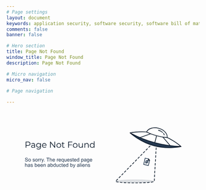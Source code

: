 ```yaml
---
# Page settings
layout: document
keywords: application security, software security, software bill of material, SBOM, BOM, open source, supply chain, specification, spdx, license, package url, purl, cpe
comments: false
banner: false

# Hero section
title: Page Not Found
window_title: Page Not Found
description: Page Not Found

# Micro navigation
micro_nav: false

# Page navigation
    
---
```


<svg width="100%" height="100%" viewBox="0 0 450 225" version="1.1" xmlns="http://www.w3.org/2000/svg" xmlns:xlink="http://www.w3.org/1999/xlink" xml:space="preserve" xmlns:serif="http://www.serif.com/" style="fill-rule:evenodd;clip-rule:evenodd;stroke-linejoin:round;stroke-miterlimit:10;"><path d="M330.757,128.053l-10.959,-2.543l3.392,-14.612l8.074,1.874l2.224,3.516l-2.731,11.765Z" style="fill:#fff;fill-rule:nonzero;stroke:#253951;stroke-width:1.5px;"/><path d="M330.604,115.619l2.883,0.669l-2.223,-3.516l-0.66,2.847Z" style="fill:#fff;fill-rule:nonzero;stroke:#071525;stroke-width:1.5px;"/><path d="M341.726,78.167l-2.172,-0.585l-1.572,1.611" style="fill:none;fill-rule:nonzero;stroke:#071525;stroke-width:1.5px;stroke-linecap:round;stroke-linejoin:miter;"/><path d="M334.831,82.421l-79.823,81.778c-0.383,0.196 -0.59,0.398 -0.59,0.604c0,2.071 20.148,3.75 45,3.75c24.853,0 45,-1.679 45,-3.75l4.59,-80.111" style="fill:none;fill-rule:nonzero;stroke:#071525;stroke-width:1.5px;stroke-linecap:round;stroke-linejoin:miter;stroke-dasharray:4.51,4.51;"/><path d="M349.137,82.44l0.129,-2.247l-2.173,-0.584" style="fill:none;fill-rule:nonzero;stroke:#071525;stroke-width:1.5px;stroke-linecap:round;stroke-linejoin:miter;"/><g opacity="0.15"><path d="M344.418,164.803c0,2.071 -20.147,3.75 -45,3.75c-24.853,0 -45,-1.679 -45,-3.75c0,-2.071 20.147,-3.75 45,-3.75c24.853,0 45,1.679 45,3.75" style="fill:#253951;fill-rule:nonzero;stroke:#071525;stroke-width:0.75px;stroke-miterlimit:2;"/></g><path d="M406.642,83.862c0,0 -30.241,6.908 -62.916,-1.847c-32.675,-8.755 -55.41,-29.859 -55.41,-29.859c0,0 30.241,-6.908 62.916,1.848c32.674,8.754 55.41,29.858 55.41,29.858Z" style="fill:#253951;fill-rule:nonzero;stroke:#071525;stroke-width:1.5px;stroke-linejoin:miter;"/><path d="M345.651,74.831c24.362,6.528 46.95,8.447 60.901,8.949c-1.515,-1.382 -23.786,-21.327 -55.32,-29.777c-31.535,-8.45 -60.794,-2.311 -62.798,-1.872c12.334,6.54 32.855,16.172 57.217,22.7" style="fill:#fff;fill-rule:nonzero;"/><path d="M345.651,74.831c24.362,6.528 46.95,8.447 60.901,8.949c-1.515,-1.382 -23.786,-21.327 -55.32,-29.777c-31.535,-8.45 -60.794,-2.311 -62.798,-1.872c12.334,6.54 32.855,16.172 57.217,22.7Z" style="fill:none;fill-rule:nonzero;stroke:#071525;stroke-width:1.5px;"/><path d="M349.973,58.701c8.72,2.336 17.072,3.787 24.406,4.389c1.603,-8.753 -6.995,-18.347 -19.75,-21.764c-12.756,-3.418 -24.998,0.591 -27.986,8.973c6.651,3.146 14.611,6.066 23.33,8.402" style="fill:#fff;fill-rule:nonzero;"/><path d="M349.973,58.701c8.72,2.336 17.072,3.787 24.406,4.389c1.603,-8.753 -6.995,-18.347 -19.75,-21.764c-12.756,-3.418 -24.998,0.591 -27.986,8.973c6.651,3.146 14.611,6.066 23.33,8.402Z" style="fill:none;fill-rule:nonzero;stroke:#071525;stroke-width:1.5px;stroke-linejoin:miter;"/><path d="M349.973,58.701l-4.322,16.13" style="fill:none;fill-rule:nonzero;stroke:#071525;stroke-width:1.5px;stroke-linejoin:miter;"/><path d="M335.829,54.174l-24.674,8.734" style="fill:none;fill-rule:nonzero;stroke:#071525;stroke-width:1.5px;stroke-linejoin:miter;"/><path d="M364.486,61.852l17,19.902" style="fill:none;fill-rule:nonzero;stroke:#071525;stroke-width:1.5px;stroke-linejoin:miter;"/><path d="M363.98,51.122c-2.463,-2.308 -5.841,-4.197 -9.78,-5.252" style="fill:none;fill-rule:nonzero;stroke:#071525;stroke-width:1.5px;stroke-linecap:round;stroke-linejoin:miter;"/><path d="M367.773,56.697c-0.396,-1.148 -1.005,-2.276 -1.799,-3.35" style="fill:none;fill-rule:nonzero;stroke:#071525;stroke-width:1.5px;stroke-linecap:round;stroke-linejoin:miter;"/><path d="M50.092,72.575c1.787,0 3.187,0.427 4.2,1.28c1.014,0.853 1.52,2.027 1.52,3.52c0,1.493 -0.506,2.663 -1.52,3.51c-1.013,0.847 -2.413,1.27 -4.2,1.27l-3.76,0l0,4.42l-1.48,0l0,-14l5.24,0Zm-0.04,8.28c1.387,0 2.447,-0.303 3.18,-0.91c0.734,-0.607 1.1,-1.463 1.1,-2.57c0,-1.133 -0.366,-2.003 -1.1,-2.61c-0.733,-0.607 -1.793,-0.91 -3.18,-0.91l-3.72,0l0,7l3.72,0Z" style="fill:#071525;fill-rule:nonzero;"/><path d="M62.292,75.975c1.374,0 2.427,0.343 3.16,1.03c0.734,0.687 1.1,1.703 1.1,3.05l0,6.52l-1.36,0l0,-1.64c-0.32,0.547 -0.79,0.973 -1.41,1.28c-0.62,0.307 -1.356,0.46 -2.21,0.46c-1.173,0 -2.106,-0.28 -2.8,-0.84c-0.693,-0.56 -1.04,-1.3 -1.04,-2.22c0,-0.893 0.324,-1.613 0.97,-2.16c0.647,-0.547 1.677,-0.82 3.09,-0.82l3.34,0l0,-0.64c0,-0.907 -0.253,-1.597 -0.76,-2.07c-0.506,-0.473 -1.246,-0.71 -2.22,-0.71c-0.666,0 -1.306,0.11 -1.92,0.33c-0.613,0.22 -1.14,0.523 -1.58,0.91l-0.64,-1.06c0.534,-0.453 1.174,-0.803 1.92,-1.05c0.747,-0.247 1.534,-0.37 2.36,-0.37Zm-0.5,9.58c0.8,0 1.487,-0.183 2.06,-0.55c0.574,-0.367 1,-0.897 1.28,-1.59l0,-1.72l-3.3,0c-1.8,0 -2.7,0.627 -2.7,1.88c0,0.613 0.234,1.097 0.7,1.45c0.467,0.353 1.12,0.53 1.96,0.53Z" style="fill:#071525;fill-rule:nonzero;"/><path d="M80.152,76.055l0,9.24c0,1.787 -0.436,3.11 -1.31,3.97c-0.873,0.86 -2.19,1.29 -3.95,1.29c-0.973,0 -1.896,-0.143 -2.77,-0.43c-0.873,-0.287 -1.583,-0.683 -2.13,-1.19l0.72,-1.08c0.507,0.453 1.124,0.807 1.85,1.06c0.727,0.253 1.49,0.38 2.29,0.38c1.334,0 2.314,-0.31 2.94,-0.93c0.627,-0.62 0.94,-1.583 0.94,-2.89l0,-1.34c-0.44,0.667 -1.016,1.173 -1.73,1.52c-0.713,0.347 -1.503,0.52 -2.37,0.52c-0.986,0 -1.883,-0.217 -2.69,-0.65c-0.806,-0.433 -1.44,-1.04 -1.9,-1.82c-0.46,-0.78 -0.69,-1.663 -0.69,-2.65c0,-0.987 0.23,-1.867 0.69,-2.64c0.46,-0.773 1.09,-1.373 1.89,-1.8c0.8,-0.427 1.7,-0.64 2.7,-0.64c0.894,0 1.7,0.18 2.42,0.54c0.72,0.36 1.3,0.88 1.74,1.56l0,-2.02l1.36,0Zm-5.38,8.86c0.76,0 1.447,-0.163 2.06,-0.49c0.614,-0.327 1.09,-0.783 1.43,-1.37c0.34,-0.587 0.51,-1.253 0.51,-2c0,-0.747 -0.17,-1.41 -0.51,-1.99c-0.34,-0.58 -0.813,-1.033 -1.42,-1.36c-0.606,-0.327 -1.296,-0.49 -2.07,-0.49c-0.76,0 -1.443,0.16 -2.05,0.48c-0.606,0.32 -1.08,0.773 -1.42,1.36c-0.34,0.587 -0.51,1.253 -0.51,2c0,0.747 0.17,1.413 0.51,2c0.34,0.587 0.814,1.043 1.42,1.37c0.607,0.327 1.29,0.49 2.05,0.49Z" style="fill:#071525;fill-rule:nonzero;"/><path d="M93.292,81.755l-8.8,0c0.08,1.093 0.5,1.977 1.26,2.65c0.76,0.673 1.72,1.01 2.88,1.01c0.654,0 1.254,-0.117 1.8,-0.35c0.547,-0.233 1.02,-0.577 1.42,-1.03l0.8,0.92c-0.466,0.56 -1.05,0.987 -1.75,1.28c-0.7,0.293 -1.47,0.44 -2.31,0.44c-1.08,0 -2.036,-0.23 -2.87,-0.69c-0.833,-0.46 -1.483,-1.097 -1.95,-1.91c-0.466,-0.813 -0.7,-1.733 -0.7,-2.76c0,-1.027 0.224,-1.947 0.67,-2.76c0.447,-0.813 1.06,-1.447 1.84,-1.9c0.78,-0.453 1.657,-0.68 2.63,-0.68c0.974,0 1.847,0.227 2.62,0.68c0.774,0.453 1.38,1.083 1.82,1.89c0.44,0.807 0.66,1.73 0.66,2.77l-0.02,0.44Zm-5.08,-4.56c-1.013,0 -1.863,0.323 -2.55,0.97c-0.686,0.647 -1.076,1.49 -1.17,2.53l7.46,0c-0.093,-1.04 -0.483,-1.883 -1.17,-2.53c-0.686,-0.647 -1.543,-0.97 -2.57,-0.97Z" style="fill:#071525;fill-rule:nonzero;"/><path d="M113.452,72.575l0,14l-1.22,0l-9,-11.36l0,11.36l-1.48,0l0,-14l1.22,0l9.02,11.36l0,-11.36l1.46,0Z" style="fill:#071525;fill-rule:nonzero;"/><path d="M122.012,86.675c-1.013,0 -1.926,-0.23 -2.74,-0.69c-0.813,-0.46 -1.453,-1.097 -1.92,-1.91c-0.466,-0.813 -0.7,-1.733 -0.7,-2.76c0,-1.027 0.234,-1.947 0.7,-2.76c0.467,-0.813 1.107,-1.447 1.92,-1.9c0.814,-0.453 1.727,-0.68 2.74,-0.68c1.014,0 1.927,0.227 2.74,0.68c0.814,0.453 1.45,1.087 1.91,1.9c0.46,0.813 0.69,1.733 0.69,2.76c0,1.027 -0.23,1.947 -0.69,2.76c-0.46,0.813 -1.096,1.45 -1.91,1.91c-0.813,0.46 -1.726,0.69 -2.74,0.69Zm0,-1.26c0.747,0 1.417,-0.17 2.01,-0.51c0.594,-0.34 1.057,-0.823 1.39,-1.45c0.334,-0.627 0.5,-1.34 0.5,-2.14c0,-0.8 -0.166,-1.513 -0.5,-2.14c-0.333,-0.627 -0.796,-1.11 -1.39,-1.45c-0.593,-0.34 -1.263,-0.51 -2.01,-0.51c-0.746,0 -1.416,0.17 -2.01,0.51c-0.593,0.34 -1.06,0.823 -1.4,1.45c-0.34,0.627 -0.51,1.34 -0.51,2.14c0,0.8 0.17,1.513 0.51,2.14c0.34,0.627 0.807,1.11 1.4,1.45c0.594,0.34 1.264,0.51 2.01,0.51Z" style="fill:#071525;fill-rule:nonzero;"/><path d="M135.792,85.935c-0.266,0.24 -0.596,0.423 -0.99,0.55c-0.393,0.127 -0.803,0.19 -1.23,0.19c-0.986,0 -1.746,-0.267 -2.28,-0.8c-0.533,-0.533 -0.8,-1.287 -0.8,-2.26l0,-6.36l-1.88,0l0,-1.2l1.88,0l0,-2.3l1.42,0l0,2.3l3.2,0l0,1.2l-3.2,0l0,6.28c0,0.627 0.157,1.103 0.47,1.43c0.314,0.327 0.764,0.49 1.35,0.49c0.294,0 0.577,-0.047 0.85,-0.14c0.274,-0.093 0.51,-0.227 0.71,-0.4l0.5,1.02Z" style="fill:#071525;fill-rule:nonzero;"/><path d="M145.392,73.855l0,5.5l7.24,0l0,1.28l-7.24,0l0,5.94l-1.48,0l0,-14l9.6,0l0,1.28l-8.12,0Z" style="fill:#071525;fill-rule:nonzero;"/><path d="M160.212,86.675c-1.013,0 -1.926,-0.23 -2.74,-0.69c-0.813,-0.46 -1.453,-1.097 -1.92,-1.91c-0.466,-0.813 -0.7,-1.733 -0.7,-2.76c0,-1.027 0.234,-1.947 0.7,-2.76c0.467,-0.813 1.107,-1.447 1.92,-1.9c0.814,-0.453 1.727,-0.68 2.74,-0.68c1.014,0 1.927,0.227 2.74,0.68c0.814,0.453 1.45,1.087 1.91,1.9c0.46,0.813 0.69,1.733 0.69,2.76c0,1.027 -0.23,1.947 -0.69,2.76c-0.46,0.813 -1.096,1.45 -1.91,1.91c-0.813,0.46 -1.726,0.69 -2.74,0.69Zm0,-1.26c0.747,0 1.417,-0.17 2.01,-0.51c0.594,-0.34 1.057,-0.823 1.39,-1.45c0.334,-0.627 0.5,-1.34 0.5,-2.14c0,-0.8 -0.166,-1.513 -0.5,-2.14c-0.333,-0.627 -0.796,-1.11 -1.39,-1.45c-0.593,-0.34 -1.263,-0.51 -2.01,-0.51c-0.746,0 -1.416,0.17 -2.01,0.51c-0.593,0.34 -1.06,0.823 -1.4,1.45c-0.34,0.627 -0.51,1.34 -0.51,2.14c0,0.8 0.17,1.513 0.51,2.14c0.34,0.627 0.807,1.11 1.4,1.45c0.594,0.34 1.264,0.51 2.01,0.51Z" style="fill:#071525;fill-rule:nonzero;"/><path d="M177.932,76.055l0,10.52l-1.36,0l0,-1.92c-0.373,0.64 -0.886,1.137 -1.54,1.49c-0.653,0.353 -1.4,0.53 -2.24,0.53c-1.373,0 -2.456,-0.383 -3.25,-1.15c-0.793,-0.767 -1.19,-1.89 -1.19,-3.37l0,-6.1l1.42,0l0,5.96c0,1.107 0.274,1.947 0.82,2.52c0.547,0.573 1.327,0.86 2.34,0.86c1.107,0 1.98,-0.337 2.62,-1.01c0.64,-0.673 0.96,-1.61 0.96,-2.81l0,-5.52l1.42,0Z" style="fill:#071525;fill-rule:nonzero;"/><path d="M187.272,75.975c1.32,0 2.37,0.383 3.15,1.15c0.78,0.767 1.17,1.883 1.17,3.35l0,6.1l-1.42,0l0,-5.96c0,-1.093 -0.273,-1.927 -0.82,-2.5c-0.546,-0.573 -1.326,-0.86 -2.34,-0.86c-1.133,0 -2.03,0.337 -2.69,1.01c-0.66,0.673 -0.99,1.603 -0.99,2.79l0,5.52l-1.42,0l0,-10.52l1.36,0l0,1.94c0.387,-0.64 0.924,-1.137 1.61,-1.49c0.687,-0.353 1.484,-0.53 2.39,-0.53Z" style="fill:#071525;fill-rule:nonzero;"/><path d="M205.052,71.735l0,14.84l-1.36,0l0,-2.08c-0.426,0.707 -0.99,1.247 -1.69,1.62c-0.7,0.373 -1.49,0.56 -2.37,0.56c-0.986,0 -1.88,-0.227 -2.68,-0.68c-0.8,-0.453 -1.426,-1.087 -1.88,-1.9c-0.453,-0.813 -0.68,-1.74 -0.68,-2.78c0,-1.04 0.227,-1.967 0.68,-2.78c0.454,-0.813 1.08,-1.443 1.88,-1.89c0.8,-0.447 1.694,-0.67 2.68,-0.67c0.854,0 1.624,0.177 2.31,0.53c0.687,0.353 1.25,0.87 1.69,1.55l0,-6.32l1.42,0Zm-5.3,13.68c0.734,0 1.397,-0.17 1.99,-0.51c0.594,-0.34 1.06,-0.823 1.4,-1.45c0.34,-0.627 0.51,-1.34 0.51,-2.14c0,-0.8 -0.17,-1.513 -0.51,-2.14c-0.34,-0.627 -0.806,-1.11 -1.4,-1.45c-0.593,-0.34 -1.256,-0.51 -1.99,-0.51c-0.746,0 -1.416,0.17 -2.01,0.51c-0.593,0.34 -1.06,0.823 -1.4,1.45c-0.34,0.627 -0.51,1.34 -0.51,2.14c0,0.8 0.17,1.513 0.51,2.14c0.34,0.627 0.807,1.11 1.4,1.45c0.594,0.34 1.264,0.51 2.01,0.51Z" style="fill:#071525;fill-rule:nonzero;"/><g transform="matrix(0.75,0,0,0.75,-60.1261,-97.7908)"><g transform="matrix(16,0,0,16,137.058,288.693)"><path d="M0.045,-0.23l0.089,-0.008c0.005,0.036 0.014,0.065 0.03,0.088c0.015,0.023 0.039,0.042 0.072,0.056c0.032,0.014 0.069,0.021 0.11,0.021c0.036,0 0.068,-0.005 0.095,-0.016c0.028,-0.011 0.049,-0.025 0.062,-0.044c0.014,-0.019 0.02,-0.039 0.02,-0.061c0,-0.023 -0.006,-0.042 -0.019,-0.059c-0.013,-0.017 -0.035,-0.031 -0.065,-0.042c-0.019,-0.008 -0.061,-0.02 -0.127,-0.035c-0.066,-0.016 -0.112,-0.031 -0.138,-0.045c-0.034,-0.018 -0.06,-0.04 -0.077,-0.067c-0.016,-0.026 -0.025,-0.056 -0.025,-0.089c0,-0.036 0.011,-0.07 0.031,-0.101c0.021,-0.031 0.05,-0.055 0.09,-0.072c0.039,-0.016 0.083,-0.024 0.131,-0.024c0.053,0 0.1,0.009 0.141,0.026c0.04,0.017 0.071,0.042 0.093,0.075c0.022,0.033 0.034,0.071 0.035,0.113l-0.091,0.007c-0.004,-0.046 -0.021,-0.08 -0.049,-0.103c-0.028,-0.023 -0.07,-0.035 -0.125,-0.035c-0.057,0 -0.099,0.011 -0.125,0.032c-0.026,0.021 -0.039,0.046 -0.039,0.076c0,0.026 0.009,0.047 0.027,0.063c0.019,0.017 0.066,0.034 0.143,0.051c0.077,0.018 0.13,0.033 0.159,0.046c0.041,0.019 0.072,0.044 0.092,0.073c0.02,0.03 0.03,0.063 0.03,0.102c0,0.038 -0.011,0.074 -0.033,0.108c-0.022,0.033 -0.053,0.059 -0.094,0.078c-0.041,0.019 -0.087,0.028 -0.138,0.028c-0.065,0 -0.119,-0.009 -0.163,-0.028c-0.044,-0.019 -0.078,-0.047 -0.103,-0.085c-0.025,-0.038 -0.038,-0.081 -0.039,-0.129Z" style="fill:#253951;fill-rule:nonzero;"/></g><g transform="matrix(16,0,0,16,147.73,288.693)"><path d="M0.033,-0.259c0,-0.096 0.027,-0.167 0.08,-0.214c0.045,-0.038 0.099,-0.057 0.163,-0.057c0.072,0 0.13,0.023 0.175,0.07c0.045,0.047 0.068,0.111 0.068,0.193c0,0.067 -0.01,0.12 -0.03,0.158c-0.02,0.038 -0.049,0.068 -0.087,0.089c-0.039,0.021 -0.08,0.032 -0.126,0.032c-0.072,0 -0.131,-0.024 -0.176,-0.07c-0.044,-0.047 -0.067,-0.114 -0.067,-0.201Zm0.091,0c0,0.066 0.014,0.116 0.043,0.149c0.029,0.033 0.065,0.049 0.109,0.049c0.044,0 0.08,-0.016 0.109,-0.049c0.029,-0.034 0.044,-0.084 0.044,-0.152c0,-0.064 -0.015,-0.113 -0.044,-0.146c-0.029,-0.033 -0.065,-0.05 -0.109,-0.05c-0.044,0 -0.08,0.017 -0.109,0.05c-0.029,0.033 -0.043,0.082 -0.043,0.149Z" style="fill:#253951;fill-rule:nonzero;"/></g><g transform="matrix(16,0,0,16,161.074,288.693)"><path d="M0.031,-0.155l0.087,-0.013c0.005,0.034 0.018,0.061 0.04,0.08c0.023,0.018 0.054,0.027 0.094,0.027c0.04,0 0.07,-0.008 0.09,-0.024c0.019,-0.017 0.029,-0.036 0.029,-0.058c0,-0.02 -0.009,-0.036 -0.026,-0.047c-0.012,-0.008 -0.042,-0.018 -0.09,-0.03c-0.064,-0.016 -0.109,-0.03 -0.134,-0.042c-0.025,-0.012 -0.043,-0.028 -0.056,-0.049c-0.013,-0.021 -0.02,-0.044 -0.02,-0.07c0,-0.023 0.006,-0.044 0.016,-0.064c0.011,-0.02 0.025,-0.036 0.043,-0.049c0.014,-0.01 0.033,-0.019 0.056,-0.026c0.024,-0.007 0.049,-0.01 0.076,-0.01c0.041,0 0.077,0.006 0.108,0.017c0.03,0.012 0.053,0.028 0.068,0.048c0.014,0.02 0.024,0.047 0.03,0.08l-0.086,0.012c-0.004,-0.027 -0.015,-0.048 -0.034,-0.063c-0.019,-0.015 -0.045,-0.022 -0.079,-0.022c-0.041,0 -0.069,0.007 -0.087,0.02c-0.017,0.013 -0.026,0.029 -0.026,0.047c0,0.011 0.004,0.022 0.011,0.031c0.007,0.009 0.019,0.017 0.034,0.023c0.009,0.003 0.034,0.011 0.077,0.023c0.063,0.016 0.106,0.03 0.131,0.04c0.024,0.011 0.043,0.026 0.057,0.046c0.014,0.021 0.021,0.046 0.021,0.076c0,0.029 -0.008,0.057 -0.025,0.082c-0.017,0.026 -0.042,0.046 -0.074,0.06c-0.032,0.015 -0.069,0.022 -0.11,0.022c-0.067,0 -0.118,-0.014 -0.154,-0.042c-0.035,-0.028 -0.057,-0.07 -0.067,-0.125Z" style="fill:#253951;fill-rule:nonzero;"/></g><g transform="matrix(16,0,0,16,169.074,288.693)"><path d="M0.033,-0.259c0,-0.096 0.027,-0.167 0.08,-0.214c0.045,-0.038 0.099,-0.057 0.163,-0.057c0.072,0 0.13,0.023 0.175,0.07c0.045,0.047 0.068,0.111 0.068,0.193c0,0.067 -0.01,0.12 -0.03,0.158c-0.02,0.038 -0.049,0.068 -0.087,0.089c-0.039,0.021 -0.08,0.032 -0.126,0.032c-0.072,0 -0.131,-0.024 -0.176,-0.07c-0.044,-0.047 -0.067,-0.114 -0.067,-0.201Zm0.091,0c0,0.066 0.014,0.116 0.043,0.149c0.029,0.033 0.065,0.049 0.109,0.049c0.044,0 0.08,-0.016 0.109,-0.049c0.029,-0.034 0.044,-0.084 0.044,-0.152c0,-0.064 -0.015,-0.113 -0.044,-0.146c-0.029,-0.033 -0.065,-0.05 -0.109,-0.05c-0.044,0 -0.08,0.017 -0.109,0.05c-0.029,0.033 -0.043,0.082 -0.043,0.149Z" style="fill:#253951;fill-rule:nonzero;"/></g><g transform="matrix(16,0,0,16,177.972,288.693)"><path d="M0.065,0l0,-0.519l0.079,0l0,0.079c0.02,-0.037 0.039,-0.061 0.056,-0.073c0.017,-0.011 0.036,-0.017 0.056,-0.017c0.03,0 0.06,0.009 0.091,0.028l-0.031,0.082c-0.021,-0.013 -0.043,-0.019 -0.064,-0.019c-0.019,0 -0.037,0.005 -0.052,0.017c-0.015,0.011 -0.026,0.027 -0.033,0.048c-0.009,0.031 -0.014,0.065 -0.014,0.103l0,0.271l-0.088,0Z" style="fill:#253951;fill-rule:nonzero;"/></g><g transform="matrix(16,0,0,16,183.3,288.693)"><path d="M0.065,0l0,-0.519l0.079,0l0,0.079c0.02,-0.037 0.039,-0.061 0.056,-0.073c0.017,-0.011 0.036,-0.017 0.056,-0.017c0.03,0 0.06,0.009 0.091,0.028l-0.031,0.082c-0.021,-0.013 -0.043,-0.019 -0.064,-0.019c-0.019,0 -0.037,0.005 -0.052,0.017c-0.015,0.011 -0.026,0.027 -0.033,0.048c-0.009,0.031 -0.014,0.065 -0.014,0.103l0,0.271l-0.088,0Z" style="fill:#253951;fill-rule:nonzero;"/></g><g transform="matrix(16,0,0,16,188.629,288.693)"><path d="M0.062,0.2l-0.01,-0.083c0.019,0.005 0.036,0.008 0.051,0.008c0.019,0 0.035,-0.003 0.046,-0.01c0.012,-0.006 0.022,-0.015 0.029,-0.027c0.006,-0.009 0.015,-0.031 0.027,-0.066c0.002,-0.004 0.004,-0.012 0.008,-0.021l-0.197,-0.52l0.095,0l0.108,0.301c0.014,0.038 0.026,0.078 0.037,0.12c0.01,-0.041 0.022,-0.08 0.036,-0.118l0.111,-0.303l0.088,0l-0.197,0.528c-0.021,0.057 -0.038,0.096 -0.049,0.117c-0.016,0.029 -0.034,0.051 -0.054,0.064c-0.02,0.014 -0.044,0.02 -0.072,0.02c-0.017,0 -0.036,-0.003 -0.057,-0.01Z" style="fill:#253951;fill-rule:nonzero;"/></g><g transform="matrix(16,0,0,16,195.441,288.693)"><rect x="0.091" y="-0.1" width="0.1" height="0.1" style="fill:#253951;fill-rule:nonzero;"/></g><g transform="matrix(16,0,0,16,204.043,288.693)"><path d="M0.259,0l0,-0.631l-0.236,0l0,-0.085l0.568,0l0,0.085l-0.237,0l0,0.631l-0.095,0Z" style="fill:#253951;fill-rule:nonzero;"/></g><g transform="matrix(16,0,0,16,213.816,288.693)"><path d="M0.066,0l0,-0.716l0.088,0l0,0.257c0.041,-0.048 0.093,-0.071 0.155,-0.071c0.038,0 0.072,0.007 0.1,0.022c0.028,0.016 0.049,0.036 0.061,0.063c0.012,0.027 0.018,0.066 0.018,0.116l0,0.329l-0.088,0l0,-0.329c0,-0.044 -0.009,-0.076 -0.028,-0.096c-0.019,-0.02 -0.046,-0.03 -0.081,-0.03c-0.026,0 -0.051,0.007 -0.073,0.021c-0.023,0.013 -0.04,0.031 -0.05,0.055c-0.009,0.023 -0.014,0.055 -0.014,0.095l0,0.284l-0.088,0Z" style="fill:#253951;fill-rule:nonzero;"/></g><g transform="matrix(16,0,0,16,222.714,288.693)"><path d="M0.421,-0.167l0.091,0.011c-0.015,0.053 -0.041,0.094 -0.08,0.124c-0.039,0.029 -0.088,0.044 -0.148,0.044c-0.076,0 -0.136,-0.024 -0.181,-0.07c-0.044,-0.047 -0.066,-0.113 -0.066,-0.197c0,-0.087 0.022,-0.155 0.067,-0.203c0.045,-0.048 0.103,-0.072 0.175,-0.072c0.069,0 0.126,0.023 0.17,0.071c0.044,0.047 0.066,0.113 0.066,0.199c0,0.005 -0.001,0.013 -0.001,0.023l-0.387,0c0.004,0.057 0.02,0.101 0.049,0.131c0.029,0.03 0.065,0.045 0.108,0.045c0.032,0 0.06,-0.008 0.083,-0.025c0.022,-0.017 0.041,-0.044 0.054,-0.081Zm-0.289,-0.142l0.29,0c-0.004,-0.044 -0.015,-0.076 -0.033,-0.098c-0.028,-0.034 -0.065,-0.051 -0.109,-0.051c-0.041,0 -0.075,0.014 -0.102,0.041c-0.028,0.027 -0.043,0.063 -0.046,0.108Z" style="fill:#253951;fill-rule:nonzero;"/></g><g transform="matrix(16,0,0,16,236.058,288.693)"><path d="M0.065,0l0,-0.519l0.079,0l0,0.079c0.02,-0.037 0.039,-0.061 0.056,-0.073c0.017,-0.011 0.036,-0.017 0.056,-0.017c0.03,0 0.06,0.009 0.091,0.028l-0.031,0.082c-0.021,-0.013 -0.043,-0.019 -0.064,-0.019c-0.019,0 -0.037,0.005 -0.052,0.017c-0.015,0.011 -0.026,0.027 -0.033,0.048c-0.009,0.031 -0.014,0.065 -0.014,0.103l0,0.271l-0.088,0Z" style="fill:#253951;fill-rule:nonzero;"/></g><g transform="matrix(16,0,0,16,241.386,288.693)"><path d="M0.421,-0.167l0.091,0.011c-0.015,0.053 -0.041,0.094 -0.08,0.124c-0.039,0.029 -0.088,0.044 -0.148,0.044c-0.076,0 -0.136,-0.024 -0.181,-0.07c-0.044,-0.047 -0.066,-0.113 -0.066,-0.197c0,-0.087 0.022,-0.155 0.067,-0.203c0.045,-0.048 0.103,-0.072 0.175,-0.072c0.069,0 0.126,0.023 0.17,0.071c0.044,0.047 0.066,0.113 0.066,0.199c0,0.005 -0.001,0.013 -0.001,0.023l-0.387,0c0.004,0.057 0.02,0.101 0.049,0.131c0.029,0.03 0.065,0.045 0.108,0.045c0.032,0 0.06,-0.008 0.083,-0.025c0.022,-0.017 0.041,-0.044 0.054,-0.081Zm-0.289,-0.142l0.29,0c-0.004,-0.044 -0.015,-0.076 -0.033,-0.098c-0.028,-0.034 -0.065,-0.051 -0.109,-0.051c-0.041,0 -0.075,0.014 -0.102,0.041c-0.028,0.027 -0.043,0.063 -0.046,0.108Z" style="fill:#253951;fill-rule:nonzero;"/></g><g transform="matrix(16,0,0,16,250.285,288.693)"><path d="M0.396,0.199l0,-0.254c-0.013,0.019 -0.032,0.035 -0.057,0.048c-0.024,0.012 -0.051,0.019 -0.078,0.019c-0.062,0 -0.115,-0.025 -0.159,-0.074c-0.045,-0.049 -0.067,-0.117 -0.067,-0.202c0,-0.052 0.009,-0.099 0.027,-0.14c0.018,-0.042 0.045,-0.073 0.079,-0.094c0.034,-0.022 0.072,-0.032 0.113,-0.032c0.064,0 0.114,0.027 0.151,0.081l0,-0.07l0.079,0l0,0.718l-0.088,0Zm-0.271,-0.46c0,0.067 0.014,0.117 0.042,0.15c0.028,0.034 0.062,0.05 0.101,0.05c0.038,0 0.07,-0.015 0.097,-0.047c0.027,-0.032 0.04,-0.08 0.04,-0.145c0,-0.069 -0.014,-0.121 -0.042,-0.156c-0.029,-0.035 -0.062,-0.052 -0.101,-0.052c-0.038,0 -0.07,0.016 -0.097,0.049c-0.026,0.032 -0.04,0.083 -0.04,0.151Z" style="fill:#253951;fill-rule:nonzero;"/></g><g transform="matrix(16,0,0,16,259.183,288.693)"><path d="M0.406,0l0,-0.076c-0.041,0.058 -0.095,0.088 -0.165,0.088c-0.03,0 -0.059,-0.006 -0.085,-0.018c-0.027,-0.012 -0.047,-0.026 -0.06,-0.044c-0.012,-0.018 -0.021,-0.04 -0.027,-0.065c-0.003,-0.017 -0.005,-0.045 -0.005,-0.082l0,-0.322l0.088,0l0,0.288c0,0.046 0.002,0.077 0.005,0.093c0.006,0.023 0.017,0.041 0.035,0.054c0.018,0.013 0.04,0.02 0.067,0.02c0.026,0 0.051,-0.007 0.074,-0.02c0.023,-0.014 0.039,-0.032 0.049,-0.055c0.01,-0.024 0.014,-0.057 0.014,-0.102l0,-0.278l0.088,0l0,0.519l-0.078,0Z" style="fill:#253951;fill-rule:nonzero;"/></g><g transform="matrix(16,0,0,16,268.082,288.693)"><path d="M0.421,-0.167l0.091,0.011c-0.015,0.053 -0.041,0.094 -0.08,0.124c-0.039,0.029 -0.088,0.044 -0.148,0.044c-0.076,0 -0.136,-0.024 -0.181,-0.07c-0.044,-0.047 -0.066,-0.113 -0.066,-0.197c0,-0.087 0.022,-0.155 0.067,-0.203c0.045,-0.048 0.103,-0.072 0.175,-0.072c0.069,0 0.126,0.023 0.17,0.071c0.044,0.047 0.066,0.113 0.066,0.199c0,0.005 -0.001,0.013 -0.001,0.023l-0.387,0c0.004,0.057 0.02,0.101 0.049,0.131c0.029,0.03 0.065,0.045 0.108,0.045c0.032,0 0.06,-0.008 0.083,-0.025c0.022,-0.017 0.041,-0.044 0.054,-0.081Zm-0.289,-0.142l0.29,0c-0.004,-0.044 -0.015,-0.076 -0.033,-0.098c-0.028,-0.034 -0.065,-0.051 -0.109,-0.051c-0.041,0 -0.075,0.014 -0.102,0.041c-0.028,0.027 -0.043,0.063 -0.046,0.108Z" style="fill:#253951;fill-rule:nonzero;"/></g><g transform="matrix(16,0,0,16,276.98,288.693)"><path d="M0.031,-0.155l0.087,-0.013c0.005,0.034 0.018,0.061 0.04,0.08c0.023,0.018 0.054,0.027 0.094,0.027c0.04,0 0.07,-0.008 0.09,-0.024c0.019,-0.017 0.029,-0.036 0.029,-0.058c0,-0.02 -0.009,-0.036 -0.026,-0.047c-0.012,-0.008 -0.042,-0.018 -0.09,-0.03c-0.064,-0.016 -0.109,-0.03 -0.134,-0.042c-0.025,-0.012 -0.043,-0.028 -0.056,-0.049c-0.013,-0.021 -0.02,-0.044 -0.02,-0.07c0,-0.023 0.006,-0.044 0.016,-0.064c0.011,-0.02 0.025,-0.036 0.043,-0.049c0.014,-0.01 0.033,-0.019 0.056,-0.026c0.024,-0.007 0.049,-0.01 0.076,-0.01c0.041,0 0.077,0.006 0.108,0.017c0.03,0.012 0.053,0.028 0.068,0.048c0.014,0.02 0.024,0.047 0.03,0.08l-0.086,0.012c-0.004,-0.027 -0.015,-0.048 -0.034,-0.063c-0.019,-0.015 -0.045,-0.022 -0.079,-0.022c-0.041,0 -0.069,0.007 -0.087,0.02c-0.017,0.013 -0.026,0.029 -0.026,0.047c0,0.011 0.004,0.022 0.011,0.031c0.007,0.009 0.019,0.017 0.034,0.023c0.009,0.003 0.034,0.011 0.077,0.023c0.063,0.016 0.106,0.03 0.131,0.04c0.024,0.011 0.043,0.026 0.057,0.046c0.014,0.021 0.021,0.046 0.021,0.076c0,0.029 -0.008,0.057 -0.025,0.082c-0.017,0.026 -0.042,0.046 -0.074,0.06c-0.032,0.015 -0.069,0.022 -0.11,0.022c-0.067,0 -0.118,-0.014 -0.154,-0.042c-0.035,-0.028 -0.057,-0.07 -0.067,-0.125Z" style="fill:#253951;fill-rule:nonzero;"/></g><g transform="matrix(16,0,0,16,284.98,288.693)"><path d="M0.258,-0.079l0.013,0.078c-0.025,0.005 -0.047,0.008 -0.067,0.008c-0.032,0 -0.057,-0.005 -0.074,-0.015c-0.018,-0.01 -0.03,-0.024 -0.037,-0.04c-0.007,-0.017 -0.011,-0.051 -0.011,-0.104l0,-0.298l-0.064,0l0,-0.069l0.064,0l0,-0.128l0.087,-0.053l0,0.181l0.089,0l0,0.069l-0.089,0l0,0.303c0,0.025 0.002,0.041 0.005,0.048c0.003,0.008 0.008,0.013 0.015,0.017c0.007,0.005 0.017,0.007 0.03,0.007c0.01,0 0.023,-0.001 0.039,-0.004Z" style="fill:#253951;fill-rule:nonzero;"/></g><g transform="matrix(16,0,0,16,289.425,288.693)"><path d="M0.421,-0.167l0.091,0.011c-0.015,0.053 -0.041,0.094 -0.08,0.124c-0.039,0.029 -0.088,0.044 -0.148,0.044c-0.076,0 -0.136,-0.024 -0.181,-0.07c-0.044,-0.047 -0.066,-0.113 -0.066,-0.197c0,-0.087 0.022,-0.155 0.067,-0.203c0.045,-0.048 0.103,-0.072 0.175,-0.072c0.069,0 0.126,0.023 0.17,0.071c0.044,0.047 0.066,0.113 0.066,0.199c0,0.005 -0.001,0.013 -0.001,0.023l-0.387,0c0.004,0.057 0.02,0.101 0.049,0.131c0.029,0.03 0.065,0.045 0.108,0.045c0.032,0 0.06,-0.008 0.083,-0.025c0.022,-0.017 0.041,-0.044 0.054,-0.081Zm-0.289,-0.142l0.29,0c-0.004,-0.044 -0.015,-0.076 -0.033,-0.098c-0.028,-0.034 -0.065,-0.051 -0.109,-0.051c-0.041,0 -0.075,0.014 -0.102,0.041c-0.028,0.027 -0.043,0.063 -0.046,0.108Z" style="fill:#253951;fill-rule:nonzero;"/></g><g transform="matrix(16,0,0,16,298.324,288.693)"><path d="M0.402,0l0,-0.065c-0.033,0.051 -0.081,0.077 -0.145,0.077c-0.041,0 -0.079,-0.012 -0.114,-0.034c-0.034,-0.023 -0.061,-0.055 -0.08,-0.096c-0.019,-0.041 -0.029,-0.088 -0.029,-0.141c0,-0.052 0.009,-0.099 0.026,-0.141c0.017,-0.042 0.043,-0.074 0.078,-0.097c0.034,-0.022 0.073,-0.033 0.115,-0.033c0.032,0 0.059,0.006 0.084,0.02c0.024,0.013 0.044,0.03 0.059,0.051l0,-0.257l0.088,0l0,0.716l-0.082,0Zm-0.277,-0.259c0,0.067 0.014,0.116 0.042,0.149c0.027,0.033 0.061,0.049 0.099,0.049c0.038,0 0.071,-0.015 0.098,-0.047c0.026,-0.031 0.04,-0.079 0.04,-0.143c0,-0.071 -0.014,-0.124 -0.041,-0.157c-0.028,-0.033 -0.061,-0.05 -0.101,-0.05c-0.039,0 -0.072,0.016 -0.098,0.048c-0.026,0.032 -0.039,0.083 -0.039,0.151Z" style="fill:#253951;fill-rule:nonzero;"/></g><g transform="matrix(16,0,0,16,311.668,288.693)"><path d="M0.066,0.199l0,-0.718l0.08,0l0,0.068c0.019,-0.027 0.04,-0.046 0.064,-0.059c0.024,-0.014 0.053,-0.02 0.086,-0.02c0.045,0 0.084,0.011 0.118,0.034c0.033,0.023 0.059,0.055 0.076,0.096c0.017,0.042 0.026,0.087 0.026,0.137c0,0.053 -0.009,0.101 -0.028,0.143c-0.019,0.043 -0.047,0.075 -0.083,0.098c-0.037,0.022 -0.075,0.034 -0.115,0.034c-0.029,0 -0.056,-0.006 -0.079,-0.019c-0.023,-0.012 -0.042,-0.028 -0.057,-0.047l0,0.253l-0.088,0Zm0.08,-0.455c0,0.066 0.013,0.116 0.04,0.148c0.027,0.032 0.06,0.047 0.098,0.047c0.039,0 0.073,-0.016 0.101,-0.049c0.027,-0.033 0.041,-0.084 0.041,-0.154c0,-0.066 -0.013,-0.115 -0.041,-0.148c-0.027,-0.033 -0.059,-0.049 -0.097,-0.049c-0.037,0 -0.07,0.017 -0.099,0.052c-0.029,0.035 -0.043,0.086 -0.043,0.153Z" style="fill:#253951;fill-rule:nonzero;"/></g><g transform="matrix(16,0,0,16,320.566,288.693)"><path d="M0.404,-0.064c-0.032,0.028 -0.064,0.047 -0.094,0.059c-0.03,0.011 -0.062,0.017 -0.097,0.017c-0.057,0 -0.1,-0.014 -0.131,-0.042c-0.031,-0.028 -0.046,-0.063 -0.046,-0.107c0,-0.025 0.006,-0.048 0.017,-0.069c0.012,-0.021 0.027,-0.038 0.046,-0.051c0.019,-0.013 0.04,-0.022 0.063,-0.029c0.017,-0.004 0.043,-0.009 0.078,-0.013c0.071,-0.008 0.123,-0.018 0.157,-0.03c0,-0.012 0,-0.02 0,-0.023c0,-0.036 -0.008,-0.061 -0.024,-0.076c-0.023,-0.02 -0.056,-0.03 -0.101,-0.03c-0.041,0 -0.071,0.008 -0.091,0.022c-0.02,0.015 -0.034,0.04 -0.044,0.077l-0.086,-0.012c0.008,-0.036 0.021,-0.066 0.039,-0.089c0.018,-0.022 0.044,-0.04 0.077,-0.052c0.034,-0.012 0.074,-0.018 0.118,-0.018c0.044,0 0.08,0.005 0.108,0.015c0.028,0.011 0.048,0.024 0.061,0.04c0.013,0.015 0.022,0.035 0.027,0.059c0.003,0.015 0.005,0.042 0.005,0.082l0,0.117c0,0.081 0.002,0.133 0.005,0.155c0.004,0.021 0.012,0.042 0.023,0.062l-0.092,0c-0.009,-0.018 -0.015,-0.04 -0.018,-0.064Zm-0.007,-0.196c-0.032,0.013 -0.08,0.024 -0.144,0.033c-0.036,0.005 -0.061,0.011 -0.076,0.018c-0.015,0.006 -0.027,0.016 -0.035,0.028c-0.008,0.013 -0.012,0.027 -0.012,0.042c0,0.023 0.009,0.043 0.026,0.058c0.018,0.016 0.044,0.024 0.078,0.024c0.034,0 0.064,-0.008 0.091,-0.022c0.026,-0.015 0.045,-0.035 0.058,-0.061c0.009,-0.02 0.014,-0.049 0.014,-0.088l0,-0.032Z" style="fill:#253951;fill-rule:nonzero;"/></g><g transform="matrix(16,0,0,16,329.464,288.693)"><path d="M0.05,0.043l0.085,0.013c0.004,0.026 0.014,0.045 0.03,0.057c0.022,0.017 0.052,0.025 0.089,0.025c0.041,0 0.072,-0.008 0.095,-0.025c0.022,-0.016 0.037,-0.039 0.045,-0.068c0.004,-0.018 0.006,-0.056 0.006,-0.113c-0.039,0.045 -0.086,0.068 -0.144,0.068c-0.071,0 -0.126,-0.026 -0.165,-0.077c-0.039,-0.052 -0.059,-0.113 -0.059,-0.185c0,-0.05 0.009,-0.095 0.027,-0.137c0.018,-0.042 0.044,-0.074 0.078,-0.097c0.034,-0.023 0.074,-0.034 0.12,-0.034c0.061,0 0.111,0.024 0.151,0.074l0,-0.063l0.081,0l0,0.449c0,0.08 -0.008,0.138 -0.024,0.171c-0.017,0.034 -0.043,0.061 -0.079,0.08c-0.035,0.02 -0.079,0.029 -0.131,0.029c-0.062,0 -0.112,-0.013 -0.15,-0.041c-0.038,-0.028 -0.056,-0.07 -0.055,-0.126Zm0.073,-0.312c0,0.068 0.013,0.118 0.04,0.149c0.027,0.032 0.061,0.047 0.102,0.047c0.04,0 0.074,-0.015 0.101,-0.046c0.028,-0.031 0.041,-0.08 0.041,-0.147c0,-0.063 -0.014,-0.111 -0.042,-0.143c-0.028,-0.032 -0.062,-0.049 -0.102,-0.049c-0.039,0 -0.072,0.016 -0.099,0.048c-0.028,0.032 -0.041,0.079 -0.041,0.141Z" style="fill:#253951;fill-rule:nonzero;"/></g><g transform="matrix(16,0,0,16,338.363,288.693)"><path d="M0.421,-0.167l0.091,0.011c-0.015,0.053 -0.041,0.094 -0.08,0.124c-0.039,0.029 -0.088,0.044 -0.148,0.044c-0.076,0 -0.136,-0.024 -0.181,-0.07c-0.044,-0.047 -0.066,-0.113 -0.066,-0.197c0,-0.087 0.022,-0.155 0.067,-0.203c0.045,-0.048 0.103,-0.072 0.175,-0.072c0.069,0 0.126,0.023 0.17,0.071c0.044,0.047 0.066,0.113 0.066,0.199c0,0.005 -0.001,0.013 -0.001,0.023l-0.387,0c0.004,0.057 0.02,0.101 0.049,0.131c0.029,0.03 0.065,0.045 0.108,0.045c0.032,0 0.06,-0.008 0.083,-0.025c0.022,-0.017 0.041,-0.044 0.054,-0.081Zm-0.289,-0.142l0.29,0c-0.004,-0.044 -0.015,-0.076 -0.033,-0.098c-0.028,-0.034 -0.065,-0.051 -0.109,-0.051c-0.041,0 -0.075,0.014 -0.102,0.041c-0.028,0.027 -0.043,0.063 -0.046,0.108Z" style="fill:#253951;fill-rule:nonzero;"/></g><g transform="matrix(16,0,0,16,137.058,305.217)"><path d="M0.066,0l0,-0.716l0.088,0l0,0.257c0.041,-0.048 0.093,-0.071 0.155,-0.071c0.038,0 0.072,0.007 0.1,0.022c0.028,0.016 0.049,0.036 0.061,0.063c0.012,0.027 0.018,0.066 0.018,0.116l0,0.329l-0.088,0l0,-0.329c0,-0.044 -0.009,-0.076 -0.028,-0.096c-0.019,-0.02 -0.046,-0.03 -0.081,-0.03c-0.026,0 -0.051,0.007 -0.073,0.021c-0.023,0.013 -0.04,0.031 -0.05,0.055c-0.009,0.023 -0.014,0.055 -0.014,0.095l0,0.284l-0.088,0Z" style="fill:#253951;fill-rule:nonzero;"/></g><g transform="matrix(16,0,0,16,145.957,305.217)"><path d="M0.404,-0.064c-0.032,0.028 -0.064,0.047 -0.094,0.059c-0.03,0.011 -0.062,0.017 -0.097,0.017c-0.057,0 -0.1,-0.014 -0.131,-0.042c-0.031,-0.028 -0.046,-0.063 -0.046,-0.107c0,-0.025 0.006,-0.048 0.017,-0.069c0.012,-0.021 0.027,-0.038 0.046,-0.051c0.019,-0.013 0.04,-0.022 0.063,-0.029c0.017,-0.004 0.043,-0.009 0.078,-0.013c0.071,-0.008 0.123,-0.018 0.157,-0.03c0,-0.012 0,-0.02 0,-0.023c0,-0.036 -0.008,-0.061 -0.024,-0.076c-0.023,-0.02 -0.056,-0.03 -0.101,-0.03c-0.041,0 -0.071,0.008 -0.091,0.022c-0.02,0.015 -0.034,0.04 -0.044,0.077l-0.086,-0.012c0.008,-0.036 0.021,-0.066 0.039,-0.089c0.018,-0.022 0.044,-0.04 0.077,-0.052c0.034,-0.012 0.074,-0.018 0.118,-0.018c0.044,0 0.08,0.005 0.108,0.015c0.028,0.011 0.048,0.024 0.061,0.04c0.013,0.015 0.022,0.035 0.027,0.059c0.003,0.015 0.005,0.042 0.005,0.082l0,0.117c0,0.081 0.002,0.133 0.005,0.155c0.004,0.021 0.012,0.042 0.023,0.062l-0.092,0c-0.009,-0.018 -0.015,-0.04 -0.018,-0.064Zm-0.007,-0.196c-0.032,0.013 -0.08,0.024 -0.144,0.033c-0.036,0.005 -0.061,0.011 -0.076,0.018c-0.015,0.006 -0.027,0.016 -0.035,0.028c-0.008,0.013 -0.012,0.027 -0.012,0.042c0,0.023 0.009,0.043 0.026,0.058c0.018,0.016 0.044,0.024 0.078,0.024c0.034,0 0.064,-0.008 0.091,-0.022c0.026,-0.015 0.045,-0.035 0.058,-0.061c0.009,-0.02 0.014,-0.049 0.014,-0.088l0,-0.032Z" style="fill:#253951;fill-rule:nonzero;"/></g><g transform="matrix(16,0,0,16,154.855,305.217)"><path d="M0.031,-0.155l0.087,-0.013c0.005,0.034 0.018,0.061 0.04,0.08c0.023,0.018 0.054,0.027 0.094,0.027c0.04,0 0.07,-0.008 0.09,-0.024c0.019,-0.017 0.029,-0.036 0.029,-0.058c0,-0.02 -0.009,-0.036 -0.026,-0.047c-0.012,-0.008 -0.042,-0.018 -0.09,-0.03c-0.064,-0.016 -0.109,-0.03 -0.134,-0.042c-0.025,-0.012 -0.043,-0.028 -0.056,-0.049c-0.013,-0.021 -0.02,-0.044 -0.02,-0.07c0,-0.023 0.006,-0.044 0.016,-0.064c0.011,-0.02 0.025,-0.036 0.043,-0.049c0.014,-0.01 0.033,-0.019 0.056,-0.026c0.024,-0.007 0.049,-0.01 0.076,-0.01c0.041,0 0.077,0.006 0.108,0.017c0.03,0.012 0.053,0.028 0.068,0.048c0.014,0.02 0.024,0.047 0.03,0.08l-0.086,0.012c-0.004,-0.027 -0.015,-0.048 -0.034,-0.063c-0.019,-0.015 -0.045,-0.022 -0.079,-0.022c-0.041,0 -0.069,0.007 -0.087,0.02c-0.017,0.013 -0.026,0.029 -0.026,0.047c0,0.011 0.004,0.022 0.011,0.031c0.007,0.009 0.019,0.017 0.034,0.023c0.009,0.003 0.034,0.011 0.077,0.023c0.063,0.016 0.106,0.03 0.131,0.04c0.024,0.011 0.043,0.026 0.057,0.046c0.014,0.021 0.021,0.046 0.021,0.076c0,0.029 -0.008,0.057 -0.025,0.082c-0.017,0.026 -0.042,0.046 -0.074,0.06c-0.032,0.015 -0.069,0.022 -0.11,0.022c-0.067,0 -0.118,-0.014 -0.154,-0.042c-0.035,-0.028 -0.057,-0.07 -0.067,-0.125Z" style="fill:#253951;fill-rule:nonzero;"/></g><g transform="matrix(16,0,0,16,167.3,305.217)"><path d="M0.147,0l-0.082,0l0,-0.716l0.088,0l0,0.256c0.037,-0.047 0.085,-0.07 0.142,-0.07c0.032,0 0.063,0.006 0.091,0.019c0.028,0.013 0.052,0.031 0.07,0.054c0.019,0.023 0.033,0.052 0.044,0.084c0.01,0.033 0.015,0.068 0.015,0.106c0,0.089 -0.022,0.157 -0.066,0.206c-0.044,0.048 -0.096,0.073 -0.158,0.073c-0.061,0 -0.109,-0.026 -0.144,-0.077l0,0.065Zm-0.001,-0.263c0,0.062 0.008,0.107 0.025,0.135c0.028,0.045 0.065,0.067 0.113,0.067c0.038,0 0.071,-0.016 0.099,-0.05c0.028,-0.033 0.042,-0.083 0.042,-0.149c0,-0.067 -0.013,-0.117 -0.04,-0.15c-0.027,-0.032 -0.059,-0.048 -0.097,-0.048c-0.039,0 -0.072,0.017 -0.1,0.05c-0.028,0.033 -0.042,0.082 -0.042,0.145Z" style="fill:#253951;fill-rule:nonzero;"/></g><g transform="matrix(16,0,0,16,176.199,305.217)"><path d="M0.421,-0.167l0.091,0.011c-0.015,0.053 -0.041,0.094 -0.08,0.124c-0.039,0.029 -0.088,0.044 -0.148,0.044c-0.076,0 -0.136,-0.024 -0.181,-0.07c-0.044,-0.047 -0.066,-0.113 -0.066,-0.197c0,-0.087 0.022,-0.155 0.067,-0.203c0.045,-0.048 0.103,-0.072 0.175,-0.072c0.069,0 0.126,0.023 0.17,0.071c0.044,0.047 0.066,0.113 0.066,0.199c0,0.005 -0.001,0.013 -0.001,0.023l-0.387,0c0.004,0.057 0.02,0.101 0.049,0.131c0.029,0.03 0.065,0.045 0.108,0.045c0.032,0 0.06,-0.008 0.083,-0.025c0.022,-0.017 0.041,-0.044 0.054,-0.081Zm-0.289,-0.142l0.29,0c-0.004,-0.044 -0.015,-0.076 -0.033,-0.098c-0.028,-0.034 -0.065,-0.051 -0.109,-0.051c-0.041,0 -0.075,0.014 -0.102,0.041c-0.028,0.027 -0.043,0.063 -0.046,0.108Z" style="fill:#253951;fill-rule:nonzero;"/></g><g transform="matrix(16,0,0,16,185.097,305.217)"><path d="M0.421,-0.167l0.091,0.011c-0.015,0.053 -0.041,0.094 -0.08,0.124c-0.039,0.029 -0.088,0.044 -0.148,0.044c-0.076,0 -0.136,-0.024 -0.181,-0.07c-0.044,-0.047 -0.066,-0.113 -0.066,-0.197c0,-0.087 0.022,-0.155 0.067,-0.203c0.045,-0.048 0.103,-0.072 0.175,-0.072c0.069,0 0.126,0.023 0.17,0.071c0.044,0.047 0.066,0.113 0.066,0.199c0,0.005 -0.001,0.013 -0.001,0.023l-0.387,0c0.004,0.057 0.02,0.101 0.049,0.131c0.029,0.03 0.065,0.045 0.108,0.045c0.032,0 0.06,-0.008 0.083,-0.025c0.022,-0.017 0.041,-0.044 0.054,-0.081Zm-0.289,-0.142l0.29,0c-0.004,-0.044 -0.015,-0.076 -0.033,-0.098c-0.028,-0.034 -0.065,-0.051 -0.109,-0.051c-0.041,0 -0.075,0.014 -0.102,0.041c-0.028,0.027 -0.043,0.063 -0.046,0.108Z" style="fill:#253951;fill-rule:nonzero;"/></g><g transform="matrix(16,0,0,16,193.996,305.217)"><path d="M0.066,0l0,-0.519l0.079,0l0,0.074c0.038,-0.057 0.093,-0.085 0.165,-0.085c0.031,0 0.06,0.005 0.086,0.017c0.026,0.011 0.046,0.026 0.059,0.044c0.013,0.018 0.022,0.04 0.027,0.065c0.004,0.016 0.005,0.044 0.005,0.085l0,0.319l-0.088,0l0,-0.315c0,-0.036 -0.003,-0.063 -0.01,-0.081c-0.007,-0.017 -0.019,-0.032 -0.036,-0.042c-0.018,-0.011 -0.038,-0.016 -0.061,-0.016c-0.038,0 -0.07,0.012 -0.097,0.036c-0.028,0.023 -0.041,0.068 -0.041,0.135l0,0.283l-0.088,0Z" style="fill:#253951;fill-rule:nonzero;"/></g><g transform="matrix(16,0,0,16,207.339,305.217)"><path d="M0.404,-0.064c-0.032,0.028 -0.064,0.047 -0.094,0.059c-0.03,0.011 -0.062,0.017 -0.097,0.017c-0.057,0 -0.1,-0.014 -0.131,-0.042c-0.031,-0.028 -0.046,-0.063 -0.046,-0.107c0,-0.025 0.006,-0.048 0.017,-0.069c0.012,-0.021 0.027,-0.038 0.046,-0.051c0.019,-0.013 0.04,-0.022 0.063,-0.029c0.017,-0.004 0.043,-0.009 0.078,-0.013c0.071,-0.008 0.123,-0.018 0.157,-0.03c0,-0.012 0,-0.02 0,-0.023c0,-0.036 -0.008,-0.061 -0.024,-0.076c-0.023,-0.02 -0.056,-0.03 -0.101,-0.03c-0.041,0 -0.071,0.008 -0.091,0.022c-0.02,0.015 -0.034,0.04 -0.044,0.077l-0.086,-0.012c0.008,-0.036 0.021,-0.066 0.039,-0.089c0.018,-0.022 0.044,-0.04 0.077,-0.052c0.034,-0.012 0.074,-0.018 0.118,-0.018c0.044,0 0.08,0.005 0.108,0.015c0.028,0.011 0.048,0.024 0.061,0.04c0.013,0.015 0.022,0.035 0.027,0.059c0.003,0.015 0.005,0.042 0.005,0.082l0,0.117c0,0.081 0.002,0.133 0.005,0.155c0.004,0.021 0.012,0.042 0.023,0.062l-0.092,0c-0.009,-0.018 -0.015,-0.04 -0.018,-0.064Zm-0.007,-0.196c-0.032,0.013 -0.08,0.024 -0.144,0.033c-0.036,0.005 -0.061,0.011 -0.076,0.018c-0.015,0.006 -0.027,0.016 -0.035,0.028c-0.008,0.013 -0.012,0.027 -0.012,0.042c0,0.023 0.009,0.043 0.026,0.058c0.018,0.016 0.044,0.024 0.078,0.024c0.034,0 0.064,-0.008 0.091,-0.022c0.026,-0.015 0.045,-0.035 0.058,-0.061c0.009,-0.02 0.014,-0.049 0.014,-0.088l0,-0.032Z" style="fill:#253951;fill-rule:nonzero;"/></g><g transform="matrix(16,0,0,16,216.238,305.217)"><path d="M0.147,0l-0.082,0l0,-0.716l0.088,0l0,0.256c0.037,-0.047 0.085,-0.07 0.142,-0.07c0.032,0 0.063,0.006 0.091,0.019c0.028,0.013 0.052,0.031 0.07,0.054c0.019,0.023 0.033,0.052 0.044,0.084c0.01,0.033 0.015,0.068 0.015,0.106c0,0.089 -0.022,0.157 -0.066,0.206c-0.044,0.048 -0.096,0.073 -0.158,0.073c-0.061,0 -0.109,-0.026 -0.144,-0.077l0,0.065Zm-0.001,-0.263c0,0.062 0.008,0.107 0.025,0.135c0.028,0.045 0.065,0.067 0.113,0.067c0.038,0 0.071,-0.016 0.099,-0.05c0.028,-0.033 0.042,-0.083 0.042,-0.149c0,-0.067 -0.013,-0.117 -0.04,-0.15c-0.027,-0.032 -0.059,-0.048 -0.097,-0.048c-0.039,0 -0.072,0.017 -0.1,0.05c-0.028,0.033 -0.042,0.082 -0.042,0.145Z" style="fill:#253951;fill-rule:nonzero;"/></g><g transform="matrix(16,0,0,16,225.136,305.217)"><path d="M0.402,0l0,-0.065c-0.033,0.051 -0.081,0.077 -0.145,0.077c-0.041,0 -0.079,-0.012 -0.114,-0.034c-0.034,-0.023 -0.061,-0.055 -0.08,-0.096c-0.019,-0.041 -0.029,-0.088 -0.029,-0.141c0,-0.052 0.009,-0.099 0.026,-0.141c0.017,-0.042 0.043,-0.074 0.078,-0.097c0.034,-0.022 0.073,-0.033 0.115,-0.033c0.032,0 0.059,0.006 0.084,0.02c0.024,0.013 0.044,0.03 0.059,0.051l0,-0.257l0.088,0l0,0.716l-0.082,0Zm-0.277,-0.259c0,0.067 0.014,0.116 0.042,0.149c0.027,0.033 0.061,0.049 0.099,0.049c0.038,0 0.071,-0.015 0.098,-0.047c0.026,-0.031 0.04,-0.079 0.04,-0.143c0,-0.071 -0.014,-0.124 -0.041,-0.157c-0.028,-0.033 -0.061,-0.05 -0.101,-0.05c-0.039,0 -0.072,0.016 -0.098,0.048c-0.026,0.032 -0.039,0.083 -0.039,0.151Z" style="fill:#253951;fill-rule:nonzero;"/></g><g transform="matrix(16,0,0,16,234.035,305.217)"><path d="M0.406,0l0,-0.076c-0.041,0.058 -0.095,0.088 -0.165,0.088c-0.03,0 -0.059,-0.006 -0.085,-0.018c-0.027,-0.012 -0.047,-0.026 -0.06,-0.044c-0.012,-0.018 -0.021,-0.04 -0.027,-0.065c-0.003,-0.017 -0.005,-0.045 -0.005,-0.082l0,-0.322l0.088,0l0,0.288c0,0.046 0.002,0.077 0.005,0.093c0.006,0.023 0.017,0.041 0.035,0.054c0.018,0.013 0.04,0.02 0.067,0.02c0.026,0 0.051,-0.007 0.074,-0.02c0.023,-0.014 0.039,-0.032 0.049,-0.055c0.01,-0.024 0.014,-0.057 0.014,-0.102l0,-0.278l0.088,0l0,0.519l-0.078,0Z" style="fill:#253951;fill-rule:nonzero;"/></g><g transform="matrix(16,0,0,16,242.933,305.217)"><path d="M0.404,-0.19l0.087,0.011c-0.01,0.06 -0.034,0.106 -0.073,0.14c-0.039,0.034 -0.086,0.051 -0.143,0.051c-0.071,0 -0.128,-0.023 -0.171,-0.07c-0.043,-0.046 -0.065,-0.113 -0.065,-0.199c0,-0.056 0.009,-0.105 0.028,-0.147c0.018,-0.042 0.047,-0.074 0.085,-0.095c0.038,-0.021 0.079,-0.031 0.123,-0.031c0.057,0 0.103,0.014 0.139,0.042c0.035,0.029 0.058,0.069 0.068,0.122l-0.085,0.013c-0.008,-0.035 -0.023,-0.061 -0.043,-0.079c-0.021,-0.017 -0.046,-0.026 -0.075,-0.026c-0.044,0 -0.08,0.016 -0.108,0.048c-0.028,0.031 -0.042,0.082 -0.042,0.15c0,0.07 0.014,0.121 0.04,0.152c0.027,0.032 0.062,0.047 0.105,0.047c0.034,0 0.063,-0.01 0.086,-0.031c0.023,-0.021 0.038,-0.054 0.044,-0.098Z" style="fill:#253951;fill-rule:nonzero;"/></g><g transform="matrix(16,0,0,16,250.933,305.217)"><path d="M0.258,-0.079l0.013,0.078c-0.025,0.005 -0.047,0.008 -0.067,0.008c-0.032,0 -0.057,-0.005 -0.074,-0.015c-0.018,-0.01 -0.03,-0.024 -0.037,-0.04c-0.007,-0.017 -0.011,-0.051 -0.011,-0.104l0,-0.298l-0.064,0l0,-0.069l0.064,0l0,-0.128l0.087,-0.053l0,0.181l0.089,0l0,0.069l-0.089,0l0,0.303c0,0.025 0.002,0.041 0.005,0.048c0.003,0.008 0.008,0.013 0.015,0.017c0.007,0.005 0.017,0.007 0.03,0.007c0.01,0 0.023,-0.001 0.039,-0.004Z" style="fill:#253951;fill-rule:nonzero;"/></g><g transform="matrix(16,0,0,16,255.379,305.217)"><path d="M0.421,-0.167l0.091,0.011c-0.015,0.053 -0.041,0.094 -0.08,0.124c-0.039,0.029 -0.088,0.044 -0.148,0.044c-0.076,0 -0.136,-0.024 -0.181,-0.07c-0.044,-0.047 -0.066,-0.113 -0.066,-0.197c0,-0.087 0.022,-0.155 0.067,-0.203c0.045,-0.048 0.103,-0.072 0.175,-0.072c0.069,0 0.126,0.023 0.17,0.071c0.044,0.047 0.066,0.113 0.066,0.199c0,0.005 -0.001,0.013 -0.001,0.023l-0.387,0c0.004,0.057 0.02,0.101 0.049,0.131c0.029,0.03 0.065,0.045 0.108,0.045c0.032,0 0.06,-0.008 0.083,-0.025c0.022,-0.017 0.041,-0.044 0.054,-0.081Zm-0.289,-0.142l0.29,0c-0.004,-0.044 -0.015,-0.076 -0.033,-0.098c-0.028,-0.034 -0.065,-0.051 -0.109,-0.051c-0.041,0 -0.075,0.014 -0.102,0.041c-0.028,0.027 -0.043,0.063 -0.046,0.108Z" style="fill:#253951;fill-rule:nonzero;"/></g><g transform="matrix(16,0,0,16,264.277,305.217)"><path d="M0.402,0l0,-0.065c-0.033,0.051 -0.081,0.077 -0.145,0.077c-0.041,0 -0.079,-0.012 -0.114,-0.034c-0.034,-0.023 -0.061,-0.055 -0.08,-0.096c-0.019,-0.041 -0.029,-0.088 -0.029,-0.141c0,-0.052 0.009,-0.099 0.026,-0.141c0.017,-0.042 0.043,-0.074 0.078,-0.097c0.034,-0.022 0.073,-0.033 0.115,-0.033c0.032,0 0.059,0.006 0.084,0.02c0.024,0.013 0.044,0.03 0.059,0.051l0,-0.257l0.088,0l0,0.716l-0.082,0Zm-0.277,-0.259c0,0.067 0.014,0.116 0.042,0.149c0.027,0.033 0.061,0.049 0.099,0.049c0.038,0 0.071,-0.015 0.098,-0.047c0.026,-0.031 0.04,-0.079 0.04,-0.143c0,-0.071 -0.014,-0.124 -0.041,-0.157c-0.028,-0.033 -0.061,-0.05 -0.101,-0.05c-0.039,0 -0.072,0.016 -0.098,0.048c-0.026,0.032 -0.039,0.083 -0.039,0.151Z" style="fill:#253951;fill-rule:nonzero;"/></g><g transform="matrix(16,0,0,16,277.621,305.217)"><path d="M0.147,0l-0.082,0l0,-0.716l0.088,0l0,0.256c0.037,-0.047 0.085,-0.07 0.142,-0.07c0.032,0 0.063,0.006 0.091,0.019c0.028,0.013 0.052,0.031 0.07,0.054c0.019,0.023 0.033,0.052 0.044,0.084c0.01,0.033 0.015,0.068 0.015,0.106c0,0.089 -0.022,0.157 -0.066,0.206c-0.044,0.048 -0.096,0.073 -0.158,0.073c-0.061,0 -0.109,-0.026 -0.144,-0.077l0,0.065Zm-0.001,-0.263c0,0.062 0.008,0.107 0.025,0.135c0.028,0.045 0.065,0.067 0.113,0.067c0.038,0 0.071,-0.016 0.099,-0.05c0.028,-0.033 0.042,-0.083 0.042,-0.149c0,-0.067 -0.013,-0.117 -0.04,-0.15c-0.027,-0.032 -0.059,-0.048 -0.097,-0.048c-0.039,0 -0.072,0.017 -0.1,0.05c-0.028,0.033 -0.042,0.082 -0.042,0.145Z" style="fill:#253951;fill-rule:nonzero;"/></g><g transform="matrix(16,0,0,16,286.519,305.217)"><path d="M0.062,0.2l-0.01,-0.083c0.019,0.005 0.036,0.008 0.051,0.008c0.019,0 0.035,-0.003 0.046,-0.01c0.012,-0.006 0.022,-0.015 0.029,-0.027c0.006,-0.009 0.015,-0.031 0.027,-0.066c0.002,-0.004 0.004,-0.012 0.008,-0.021l-0.197,-0.52l0.095,0l0.108,0.301c0.014,0.038 0.026,0.078 0.037,0.12c0.01,-0.041 0.022,-0.08 0.036,-0.118l0.111,-0.303l0.088,0l-0.197,0.528c-0.021,0.057 -0.038,0.096 -0.049,0.117c-0.016,0.029 -0.034,0.051 -0.054,0.064c-0.02,0.014 -0.044,0.02 -0.072,0.02c-0.017,0 -0.036,-0.003 -0.057,-0.01Z" style="fill:#253951;fill-rule:nonzero;"/></g><g transform="matrix(16,0,0,16,298.964,305.217)"><path d="M0.404,-0.064c-0.032,0.028 -0.064,0.047 -0.094,0.059c-0.03,0.011 -0.062,0.017 -0.097,0.017c-0.057,0 -0.1,-0.014 -0.131,-0.042c-0.031,-0.028 -0.046,-0.063 -0.046,-0.107c0,-0.025 0.006,-0.048 0.017,-0.069c0.012,-0.021 0.027,-0.038 0.046,-0.051c0.019,-0.013 0.04,-0.022 0.063,-0.029c0.017,-0.004 0.043,-0.009 0.078,-0.013c0.071,-0.008 0.123,-0.018 0.157,-0.03c0,-0.012 0,-0.02 0,-0.023c0,-0.036 -0.008,-0.061 -0.024,-0.076c-0.023,-0.02 -0.056,-0.03 -0.101,-0.03c-0.041,0 -0.071,0.008 -0.091,0.022c-0.02,0.015 -0.034,0.04 -0.044,0.077l-0.086,-0.012c0.008,-0.036 0.021,-0.066 0.039,-0.089c0.018,-0.022 0.044,-0.04 0.077,-0.052c0.034,-0.012 0.074,-0.018 0.118,-0.018c0.044,0 0.08,0.005 0.108,0.015c0.028,0.011 0.048,0.024 0.061,0.04c0.013,0.015 0.022,0.035 0.027,0.059c0.003,0.015 0.005,0.042 0.005,0.082l0,0.117c0,0.081 0.002,0.133 0.005,0.155c0.004,0.021 0.012,0.042 0.023,0.062l-0.092,0c-0.009,-0.018 -0.015,-0.04 -0.018,-0.064Zm-0.007,-0.196c-0.032,0.013 -0.08,0.024 -0.144,0.033c-0.036,0.005 -0.061,0.011 -0.076,0.018c-0.015,0.006 -0.027,0.016 -0.035,0.028c-0.008,0.013 -0.012,0.027 -0.012,0.042c0,0.023 0.009,0.043 0.026,0.058c0.018,0.016 0.044,0.024 0.078,0.024c0.034,0 0.064,-0.008 0.091,-0.022c0.026,-0.015 0.045,-0.035 0.058,-0.061c0.009,-0.02 0.014,-0.049 0.014,-0.088l0,-0.032Z" style="fill:#253951;fill-rule:nonzero;"/></g><g transform="matrix(16,0,0,16,307.863,305.217)"><rect x="0.064" y="-0.716" width="0.088" height="0.716" style="fill:#253951;fill-rule:nonzero;"/></g><g transform="matrix(16,0,0,16,311.418,305.217)"><path d="M0.066,-0.615l0,-0.101l0.088,0l0,0.101l-0.088,0Zm0,0.615l0,-0.519l0.088,0l0,0.519l-0.088,0Z" style="fill:#253951;fill-rule:nonzero;"/></g><g transform="matrix(16,0,0,16,314.972,305.217)"><path d="M0.421,-0.167l0.091,0.011c-0.015,0.053 -0.041,0.094 -0.08,0.124c-0.039,0.029 -0.088,0.044 -0.148,0.044c-0.076,0 -0.136,-0.024 -0.181,-0.07c-0.044,-0.047 -0.066,-0.113 -0.066,-0.197c0,-0.087 0.022,-0.155 0.067,-0.203c0.045,-0.048 0.103,-0.072 0.175,-0.072c0.069,0 0.126,0.023 0.17,0.071c0.044,0.047 0.066,0.113 0.066,0.199c0,0.005 -0.001,0.013 -0.001,0.023l-0.387,0c0.004,0.057 0.02,0.101 0.049,0.131c0.029,0.03 0.065,0.045 0.108,0.045c0.032,0 0.06,-0.008 0.083,-0.025c0.022,-0.017 0.041,-0.044 0.054,-0.081Zm-0.289,-0.142l0.29,0c-0.004,-0.044 -0.015,-0.076 -0.033,-0.098c-0.028,-0.034 -0.065,-0.051 -0.109,-0.051c-0.041,0 -0.075,0.014 -0.102,0.041c-0.028,0.027 -0.043,0.063 -0.046,0.108Z" style="fill:#253951;fill-rule:nonzero;"/></g><g transform="matrix(16,0,0,16,323.871,305.217)"><path d="M0.066,0l0,-0.519l0.079,0l0,0.074c0.038,-0.057 0.093,-0.085 0.165,-0.085c0.031,0 0.06,0.005 0.086,0.017c0.026,0.011 0.046,0.026 0.059,0.044c0.013,0.018 0.022,0.04 0.027,0.065c0.004,0.016 0.005,0.044 0.005,0.085l0,0.319l-0.088,0l0,-0.315c0,-0.036 -0.003,-0.063 -0.01,-0.081c-0.007,-0.017 -0.019,-0.032 -0.036,-0.042c-0.018,-0.011 -0.038,-0.016 -0.061,-0.016c-0.038,0 -0.07,0.012 -0.097,0.036c-0.028,0.023 -0.041,0.068 -0.041,0.135l0,0.283l-0.088,0Z" style="fill:#253951;fill-rule:nonzero;"/></g><g transform="matrix(16,0,0,16,332.769,305.217)"><path d="M0.031,-0.155l0.087,-0.013c0.005,0.034 0.018,0.061 0.04,0.08c0.023,0.018 0.054,0.027 0.094,0.027c0.04,0 0.07,-0.008 0.09,-0.024c0.019,-0.017 0.029,-0.036 0.029,-0.058c0,-0.02 -0.009,-0.036 -0.026,-0.047c-0.012,-0.008 -0.042,-0.018 -0.09,-0.03c-0.064,-0.016 -0.109,-0.03 -0.134,-0.042c-0.025,-0.012 -0.043,-0.028 -0.056,-0.049c-0.013,-0.021 -0.02,-0.044 -0.02,-0.07c0,-0.023 0.006,-0.044 0.016,-0.064c0.011,-0.02 0.025,-0.036 0.043,-0.049c0.014,-0.01 0.033,-0.019 0.056,-0.026c0.024,-0.007 0.049,-0.01 0.076,-0.01c0.041,0 0.077,0.006 0.108,0.017c0.03,0.012 0.053,0.028 0.068,0.048c0.014,0.02 0.024,0.047 0.03,0.08l-0.086,0.012c-0.004,-0.027 -0.015,-0.048 -0.034,-0.063c-0.019,-0.015 -0.045,-0.022 -0.079,-0.022c-0.041,0 -0.069,0.007 -0.087,0.02c-0.017,0.013 -0.026,0.029 -0.026,0.047c0,0.011 0.004,0.022 0.011,0.031c0.007,0.009 0.019,0.017 0.034,0.023c0.009,0.003 0.034,0.011 0.077,0.023c0.063,0.016 0.106,0.03 0.131,0.04c0.024,0.011 0.043,0.026 0.057,0.046c0.014,0.021 0.021,0.046 0.021,0.076c0,0.029 -0.008,0.057 -0.025,0.082c-0.017,0.026 -0.042,0.046 -0.074,0.06c-0.032,0.015 -0.069,0.022 -0.11,0.022c-0.067,0 -0.118,-0.014 -0.154,-0.042c-0.035,-0.028 -0.057,-0.07 -0.067,-0.125Z" style="fill:#253951;fill-rule:nonzero;"/></g></g><path id="_-006ca2ff" serif:id="#006ca2ff" d="M328.29,115.884c0.442,0.006 0.884,0.071 1.306,0.205c0.639,0.2 1.231,0.563 1.674,1.067c0.23,0.259 0.419,0.555 0.56,0.872c-0.178,-0.172 -0.38,-0.317 -0.592,-0.444c-0.448,-0.266 -0.957,-0.435 -1.479,-0.466c-0.094,-0.005 -0.194,-0.018 -0.284,0.021c-0.034,0.014 -0.066,0.044 -0.067,0.083c0,0.057 0.04,0.101 0.073,0.143c0.437,0.498 0.713,1.136 0.774,1.796c0.059,0.627 -0.074,1.271 -0.379,1.823c-0.122,0.221 -0.27,0.427 -0.441,0.613c-0.04,0.047 -0.088,0.087 -0.124,0.138c-0.147,0.16 -0.315,0.301 -0.49,0.428c-0.49,0.353 -1.057,0.593 -1.646,0.722c-0.47,0.109 -0.956,0.161 -1.439,0.14c-0.609,-0.026 -1.216,-0.169 -1.76,-0.445c-0.304,-0.154 -0.588,-0.35 -0.837,-0.583c-0.336,-0.312 -0.608,-0.692 -0.794,-1.111c0.228,0.219 0.493,0.398 0.774,0.544c0.402,0.208 0.846,0.339 1.299,0.366c0.091,0.004 0.185,0.016 0.271,-0.017c0.038,-0.014 0.077,-0.044 0.078,-0.089c0,-0.056 -0.04,-0.1 -0.073,-0.142c-0.436,-0.499 -0.713,-1.136 -0.774,-1.796c-0.038,-0.403 0.003,-0.813 0.119,-1.2c0.147,-0.5 0.422,-0.961 0.79,-1.33c0.062,-0.079 0.135,-0.148 0.209,-0.216c0.541,-0.487 1.218,-0.81 1.926,-0.969c0.434,-0.104 0.88,-0.158 1.326,-0.153m-1.036,2.27c-0.377,-0.05 -0.771,0.076 -1.051,0.333c-0.23,0.208 -0.38,0.5 -0.417,0.808c-0.037,0.285 0.025,0.582 0.173,0.83c0.147,0.25 0.38,0.448 0.65,0.553c0.282,0.111 0.603,0.121 0.89,0.024c0.27,-0.089 0.51,-0.269 0.67,-0.504c0.175,-0.253 0.256,-0.57 0.224,-0.876c-0.029,-0.286 -0.155,-0.56 -0.353,-0.768c-0.205,-0.219 -0.489,-0.362 -0.786,-0.4Z" style="fill:#253951;stroke:#253951;stroke-width:0.27px;stroke-miterlimit:1.41421;"/></svg>

